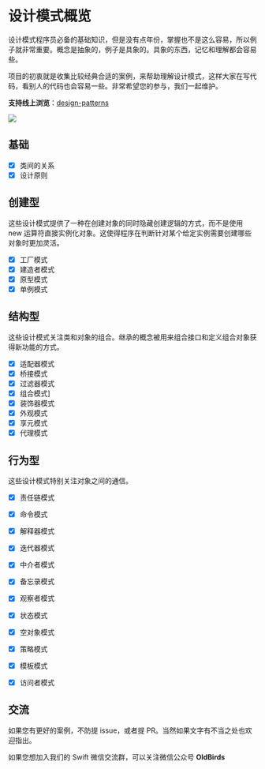 # 设计模式概览


设计模式程序员必备的基础知识，但是没有点年份，掌握也不是这么容易，所以例子就非常重要。概念是抽象的，例子是具象的。具象的东西，记忆和理解都会容易些。

项目的初衷就是收集比较经典合适的案例，来帮助理解设计模式，这样大家在写代码，看别人的代码也会容易一些。非常希望您的参与，我们一起维护。

**支持线上浏览**：[design-patterns](https://oldbird.run/design-patterns/#/)

![](http://blog.loveli.site/mweb/16169324651038.jpg)


## 基础

* [x] 类间的关系
* [x] 设计原则

## 创建型

这些设计模式提供了一种在创建对象的同时隐藏创建逻辑的方式，而不是使用 new 运算符直接实例化对象。这使得程序在判断针对某个给定实例需要创建哪些对象时更加灵活。

* [x] 工厂模式
* [x] 建造者模式
* [x] 原型模式
* [x] 单例模式

## 结构型

这些设计模式关注类和对象的组合。继承的概念被用来组合接口和定义组合对象获得新功能的方式。

* [x] 适配器模式
* [x] 桥接模式
* [x] 过滤器模式
* [x] 组合模式]
* [x] 装饰器模式
* [x] 外观模式
* [x] 享元模式
* [x] 代理模式

## 行为型

这些设计模式特别关注对象之间的通信。

* [x] 责任链模式
* [x] 命令模式
* [x] 解释器模式
* [x] 迭代器模式
* [x] 中介者模式
* [x] 备忘录模式
* [x] 观察者模式
* [x] 状态模式
* [x] 空对象模式
* [x] 策略模式
* [x] 模板模式
* [x] 访问者模式


## 交流

如果您有更好的案例，不防提 issue，或者提 PR。当然如果文字有不当之处也欢迎指出。

如果您想加入我们的 Swift 微信交流群，可以关注微信公众号 **OldBirds**


